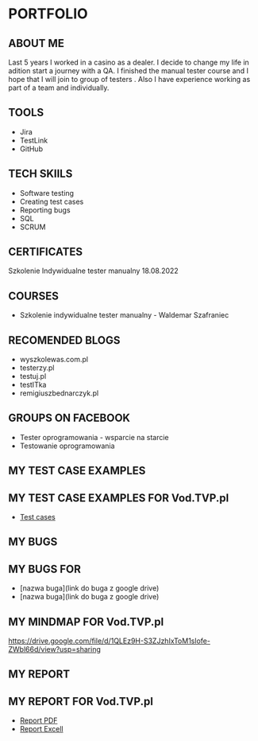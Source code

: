 # PORTFOLIO
## ABOUT ME
Last 5 years I worked in a casino as a dealer. I decide to change my life in adition start a journey with a QA. I finished the manual tester course and I hope that I will join to group of testers . Also I have experience working as part of a team and individually.
## TOOLS
* Jira
* TestLink
* GitHub
## TECH SKIILS
* Software testing
* Creating test cases
* Reporting bugs
* SQL
* SCRUM
## CERTIFICATES
Szkolenie Indywidualne tester manualny 18.08.2022
## COURSES
* Szkolenie indywidualne tester manualny - Waldemar Szafraniec
## RECOMENDED BLOGS
* wyszkolewas.com.pl
* testerzy.pl
* testuj.pl
* testITka
* remigiuszbednarczyk.pl
## GROUPS ON FACEBOOK
* Tester oprogramowania - wsparcie na starcie
* Testowanie oprogramowania
## MY TEST CASE EXAMPLES
## MY TEST CASE EXAMPLES FOR Vod.TVP.pl
* [Test cases](https://drive.google.com/file/d/1sITYKaGnFuajzL_MFL6GR1SphULLv9Gp/view?usp=sharing)
## MY BUGS
## MY BUGS FOR 
* [nazwa buga](link do buga z google drive)
* [nazwa buga](link do buga z google drive)
## MY MINDMAP FOR Vod.TVP.pl
https://drive.google.com/file/d/1QLEz9H-S3ZJzhIxToM1slofe-ZWbl66d/view?usp=sharing
## MY REPORT
## MY REPORT FOR Vod.TVP.pl
* [Report PDF](https://drive.google.com/file/d/1vPd-F1sCH7n_dlQA9ywDTpKO92NFuLIT/view?usp=sharing)
* [Report Excell](https://docs.google.com/spreadsheets/d/1rOtb1t9sCPowYcak2aY0QGwFKQgGetiP/edit?usp=sharing&ouid=112816948557501463608&rtpof=true&sd=true)
